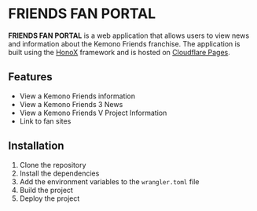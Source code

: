 # FRIENDS FAN PORTAL

**FRIENDS FAN PORTAL** is a web application that allows users to view news and information about the Kemono Friends franchise. The application is built using the [HonoX](https://github.com/honojs/honox) framework and is hosted on  [Cloudflare Pages](https://pages.cloudflare.com/).

## Features

- View a Kemono Friends information
- View a Kemono Friends 3 News
- View a Kemono Friends V Project Information
- Link to fan sites

## Installation

1. Clone the repository
2. Install the dependencies
3. Add the environment variables to the `wrangler.toml` file
4. Build the project
5. Deploy the project
